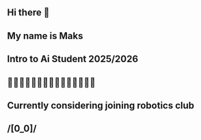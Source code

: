 ## Hi there 👋
## My name is Maks
## Intro to Ai Student 2025/2026
## 🤖🤖🤖🤖🤖🤖🤖🤖🤖🤖🤖🤖🤖🤖🤖

## Currently considering joining robotics club
## /[0_0]/

<!--
**MaksPrzybyl/MaksPrzybyl** is a ✨ _special_ ✨ repository because its `README.md` (this file) appears on your GitHub profile.

Here are some ideas to get you started:

- 🔭 I’m currently working on ...
- 🌱 I’m currently learning ...
- 👯 I’m looking to collaborate on ...
- 🤔 I’m looking for help with ...
- 💬 Ask me about ...
- 📫 How to reach me: ...
- 😄 Pronouns: ...
- ⚡ Fun fact: ...
-->
